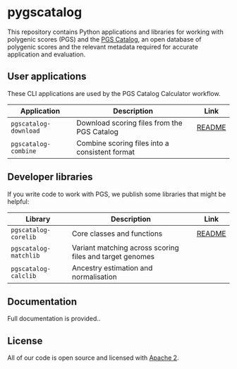 # pygscatalog

This repository contains Python applications and libraries for working with polygenic scores (PGS) and the [PGS Catalog](https://www.pgscatalog.org/), an open database of polygenic scores and the relevant metadata required for accurate application and evaluation. 
## User applications 

These CLI applications are used by the PGS Catalog Calculator workflow. 

| Application           | Description                                    | Link                                                  |
|-----------------------|------------------------------------------------|-------------------------------------------------------|
| `pgscatalog-download` | Download scoring files from the PGS Catalog    | [README](pgscatalog.downloadapp/README.md) |
| `pgscatalog-combine`  | Combine scoring files into a consistent format |


## Developer libraries

If you write  code to work with PGS, we publish some libraries that might be helpful:


| Library                | Description                                              | Link                                              |
|------------------------|----------------------------------------------------------|---------------------------------------------------|
| `pgscatalog-corelib`   | Core classes and functions                               | [README](pgscatalog.corelib/README.md) |
| `pgscatalog-matchlib`  | Variant matching across scoring files and target genomes |
| `pgscatalog-calclib`   | Ancestry estimation and normalisation                    |


## Documentation

Full documentation is provided.. 

## License

All of our code is open source and licensed with [Apache 2](LICENSE).
